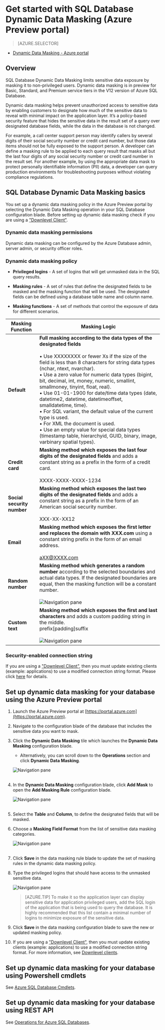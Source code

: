 <properties 
   pageTitle="Get started with SQL Database Dynamic Data Masking (Azure Preview portal)" 
   description="How to get started with SQL Database Dynamic Data Masking in the Azure Preview portal" 
   services="sql-database" 
   documentationCenter="" 
   authors="nadavhelfman"
   manager="jeffreyg" 
   editor="v-romcal"/>

<tags
   ms.service="sql-database"
   ms.devlang="NA"
   ms.topic="article"
   ms.tgt_pltfrm="NA"
   ms.workload="data-services" 
   ms.date="07/30/2015"
   ms.author="nadavh; ronmat; v-romcal; sstein"/>

# Get started with SQL Database Dynamic Data Masking (Azure Preview portal)

> [AZURE.SELECTOR]
- [Dynamic Data Masking - Azure portal](sql-database-dynamic-data-masking-get-started-portal.md)

## Overview

SQL Database Dynamic Data Masking limits sensitive data exposure by masking it to non-privileged users. Dynamic data masking is in preview for Basic, Standard, and Premium service tiers in the V12 version of Azure SQL Database.

Dynamic data masking helps prevent unauthorized access to sensitive data by enabling customers to designate how much of the sensitive data to reveal with minimal impact on the application layer. It’s a policy-based security feature that hides the sensitive data in the result set of a query over designated database fields, while the data in the database is not changed.

For example, a call center support person may identify callers by several digits of their social security number or credit card number, but those data items should not be fully exposed to the support person. A developer can define a masking rule to be applied to each query result that masks all but the last four digits of any social security number or credit card number in the result set. For another example, by using the appropriate data mask to protect personally identifiable information (PII) data, a developer can query production environments for troubleshooting purposes without violating compliance regulations.

## SQL Database Dynamic Data Masking basics

You set up a dynamic data masking policy in the Azure Preview portal by selecting the Dynamic Data Masking operation in your SQL Database configuration blade.
Before setting up dynamic data masking check if you are using a ["Downlevel Client"](sql-database-auditing-and-dynamic-data-masking-downlevel-clients.md).


### Dynamic data masking permissions

Dynamic data masking can be configured by the Azure Database admin, server admin, or security officer roles.

### Dynamic data masking policy

* **Privileged logins** - A set of logins that will get unmasked data in the SQL query results.
  
* **Masking rules** - A set of rules that define the designated fields to be masked and the masking function that will be used. The designated fields can be defined using a database table name and column name.

* **Masking functions** - A set of methods that control the exposure of data for different scenarios.

| Masking Function | Masking Logic |
|----------|---------------|
| **Default**  |**Full masking according to the data types of the designated fields**<br/><br/>• Use XXXXXXXX or fewer Xs if the size of the field is less than 8 characters for string data types (nchar, ntext, nvarchar).<br/>• Use a zero value for numeric data types (bigint, bit, decimal, int, money, numeric, smallint, smallmoney, tinyint, float, real).<br/>• Use 01-01-1900 for date/time data types (date, datetime2, datetime, datetimeoffset, smalldatetime, time).<br/>• For SQL variant, the default value of the current type is used.<br/>• For XML the document <masked/> is used.<br/>• Use an empty value for special data types (timestamp  table, hierarchyid, GUID, binary, image, varbinary spatial types).
| **Credit card** |**Masking method which exposes the last four digits of the designated fields** and adds a constant string as a prefix in the form of a credit card.<br/><br/>XXXX-XXXX-XXXX-1234|
| **Social security number** |**Masking method which exposes the last two digits of the designated fields** and adds a constant string as a prefix in the form of an American social security number.<br/><br/>XXX-XX-XX12 |
| **Email** | **Masking method which exposes the first letter and replaces the domain with XXX.com** using a constant string prefix in the form of an email address.<br/><br/>aXX@XXXX.com |
| **Random number** | **Masking method which generates a random number** according to the selected boundaries and actual data types. If the designated boundaries are equal, then the masking function will be a constant number.<br/><br/>![Navigation pane](./media/sql-database-dynamic-data-masking-get-started/1_DDM_Random_number.png) |
| **Custom text** | **Masking method which exposes the first and last characters** and adds a custom padding string in the middle.<br/>prefix[padding]suffix<br/><br/>![Navigation pane](./media/sql-database-dynamic-data-masking-get-started/2_DDM_Custom_text.png) |

  
<a name="Anchor1"></a>
### Security-enabled connection string

If you are using a ["Downlevel Client"](sql-database-auditing-and-dynamic-data-masking-downlevel-clients.md), then you must update existing clients (example: applications) to use a modified connection string format. Please click [here](sql-database-auditing-and-dynamic-data-masking-downlevel-clients.md) for details.

## Set up dynamic data masking for your database using the Azure Preview portal

1. Launch the Azure Preview portal at [https://portal.azure.com](https://portal.azure.com).
	 
2. Navigate to the configuration blade of the database that includes the sensitive data you want to mask.
	
3. Click the **Dynamic Data Masking** tile which launches the **Dynamic Data Masking** configuration blade.

	* Alternatively, you can scroll down to the **Operations** section and click **Dynamic Data Masking**.
	 
	![Navigation pane](./media/sql-database-dynamic-data-masking-get-started/4_DDM_Activation.png)<br/><br/>

4. In the **Dynamic Data Masking** configuration blade, click **Add Mask** to open the **Add Masking Rule** configuration blade.

	![Navigation pane](./media/sql-database-dynamic-data-masking-get-started/5_ddm_policy_tile.png)<br/><br/>

5. Select the **Table** and **Column**, to define the designated fields that will be masked.

6. Choose a **Masking Field Format** from the list of sensitive data masking categories.

	![Navigation pane](./media/sql-database-dynamic-data-masking-get-started/7_DDM_Add_Masking_Rule.png)<br/><br/>		

7. Click **Save** in the data masking rule blade to update the set of masking rules in the dynamic data masking policy.

8. Type the privileged logins that should have access to the unmasked sensitive data.
 
	![Navigation pane](./media/sql-database-dynamic-data-masking-get-started/6_DDM_Privileged_Logins.png)

	>[AZURE.TIP] To make it so the application layer can display sensitive data for application privileged users, add the SQL login of the application that is being used to query the database. It is highly recommended that this list contain a minimal number of logins to minimize exposure of the sensitive data.

9. Click **Save** in the data masking configuration blade to save the new or updated masking policy.

10. If you are using a ["Downlevel Client"](sql-database-auditing-and-dynamic-data-masking-downlevel-clients.md), then you must update existing clients (example: applications) to use a modified connection string format. For more information, see [Downlevel clients](sql-database-auditing-and-dynamic-data-masking-downlevel-clients.md).

## Set up dynamic data masking for your database using Powershell cmdlets

See [Azure SQL Database Cmdlets](https://msdn.microsoft.com/library/azure/mt163521.aspx).


## Set up dynamic data masking for your database using REST API

See [Operations for Azure SQL Databases](https://msdn.microsoft.com/library/dn505719.aspx).

